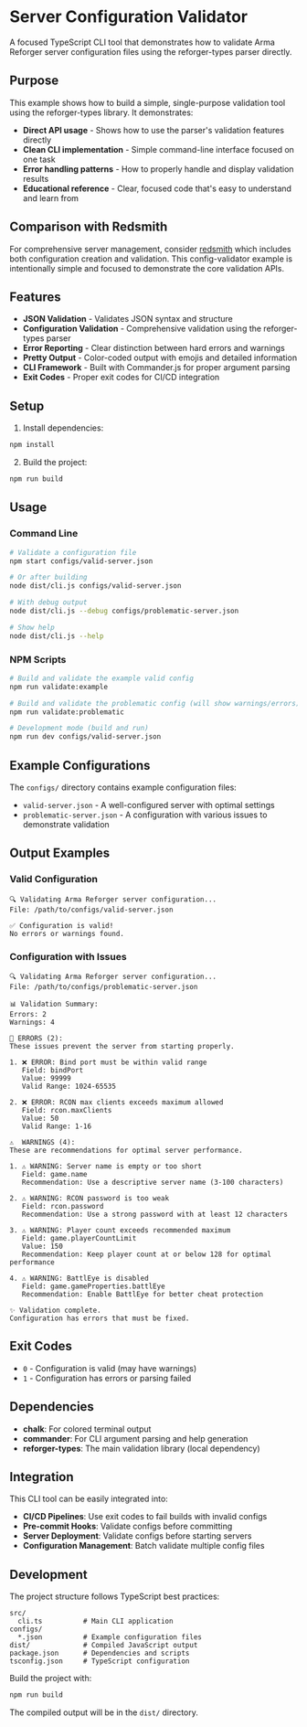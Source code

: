 # Server Configuration Validator

A focused TypeScript CLI tool that demonstrates how to validate Arma Reforger server configuration files using the reforger-types parser directly.

## Purpose

This example shows how to build a simple, single-purpose validation tool using the reforger-types library. It demonstrates:

- **Direct API usage** - Shows how to use the parser's validation features directly
- **Clean CLI implementation** - Simple command-line interface focused on one task
- **Error handling patterns** - How to properly handle and display validation results
- **Educational reference** - Clear, focused code that's easy to understand and learn from

## Comparison with Redsmith

For comprehensive server management, consider [redsmith](../redsmith/) which includes both configuration creation and validation. This config-validator example is intentionally simple and focused to demonstrate the core validation APIs.

## Features

- **JSON Validation** - Validates JSON syntax and structure
- **Configuration Validation** - Comprehensive validation using the reforger-types parser
- **Error Reporting** - Clear distinction between hard errors and warnings
- **Pretty Output** - Color-coded output with emojis and detailed information
- **CLI Framework** - Built with Commander.js for proper argument parsing
- **Exit Codes** - Proper exit codes for CI/CD integration

## Setup

1. Install dependencies:
```bash
npm install
```

2. Build the project:
```bash
npm run build
```

## Usage

### Command Line

```bash
# Validate a configuration file
npm start configs/valid-server.json

# Or after building
node dist/cli.js configs/valid-server.json

# With debug output
node dist/cli.js --debug configs/problematic-server.json

# Show help
node dist/cli.js --help
```

### NPM Scripts

```bash
# Build and validate the example valid config
npm run validate:example

# Build and validate the problematic config (will show warnings/errors)
npm run validate:problematic

# Development mode (build and run)
npm run dev configs/valid-server.json
```

## Example Configurations

The `configs/` directory contains example configuration files:

- `valid-server.json` - A well-configured server with optimal settings
- `problematic-server.json` - A configuration with various issues to demonstrate validation

## Output Examples

### Valid Configuration
```
🔍 Validating Arma Reforger server configuration...
File: /path/to/configs/valid-server.json

✅ Configuration is valid!
No errors or warnings found.
```

### Configuration with Issues
```
🔍 Validating Arma Reforger server configuration...
File: /path/to/configs/problematic-server.json

📊 Validation Summary:
Errors: 2
Warnings: 4

🚨 ERRORS (2):
These issues prevent the server from starting properly.

1. ❌ ERROR: Bind port must be within valid range
   Field: bindPort
   Value: 99999
   Valid Range: 1024-65535

2. ❌ ERROR: RCON max clients exceeds maximum allowed
   Field: rcon.maxClients
   Value: 50
   Valid Range: 1-16

⚠️  WARNINGS (4):
These are recommendations for optimal server performance.

1. ⚠️ WARNING: Server name is empty or too short
   Field: game.name
   Recommendation: Use a descriptive server name (3-100 characters)

2. ⚠️ WARNING: RCON password is too weak
   Field: rcon.password
   Recommendation: Use a strong password with at least 12 characters

3. ⚠️ WARNING: Player count exceeds recommended maximum
   Field: game.playerCountLimit
   Value: 150
   Recommendation: Keep player count at or below 128 for optimal performance

4. ⚠️ WARNING: BattlEye is disabled
   Field: game.gameProperties.battlEye
   Recommendation: Enable BattlEye for better cheat protection

✨ Validation complete.
Configuration has errors that must be fixed.
```

## Exit Codes

- `0` - Configuration is valid (may have warnings)
- `1` - Configuration has errors or parsing failed

## Dependencies

- **chalk**: For colored terminal output
- **commander**: For CLI argument parsing and help generation
- **reforger-types**: The main validation library (local dependency)

## Integration

This CLI tool can be easily integrated into:

- **CI/CD Pipelines**: Use exit codes to fail builds with invalid configs
- **Pre-commit Hooks**: Validate configs before committing
- **Server Deployment**: Validate configs before starting servers
- **Configuration Management**: Batch validate multiple config files

## Development

The project structure follows TypeScript best practices:

```
src/
  cli.ts          # Main CLI application
configs/
  *.json          # Example configuration files
dist/             # Compiled JavaScript output
package.json      # Dependencies and scripts
tsconfig.json     # TypeScript configuration
```

Build the project with:
```bash
npm run build
```

The compiled output will be in the `dist/` directory.
